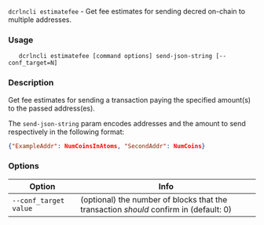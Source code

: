 `dcrlncli estimatefee` - Get fee estimates for sending decred on-chain to multiple addresses.

### Usage
```
   dcrlncli estimatefee [command options] send-json-string [--conf_target=N]
```

### Description

Get fee estimates for sending a transaction paying the specified amount(s) to the passed address(es).

The `send-json-string` param encodes addresses and the amount to send respectively in the following format:

```json
{"ExampleAddr": NumCoinsInAtoms, "SecondAddr": NumCoins}
```

### Options
|Option|Info|
|--|--|
|`--conf_target value`|  (optional) the number of blocks that the transaction *should* confirm in (default: 0)|
